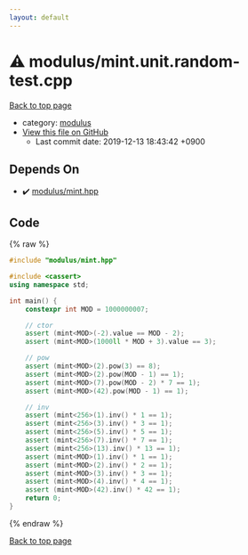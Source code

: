 ```yaml
---
layout: default
---
```


<!-- mathjax config similar to math.stackexchange -->
<script type="text/javascript" async
  src="https://cdnjs.cloudflare.com/ajax/libs/mathjax/2.7.5/MathJax.js?config=TeX-MML-AM_CHTML">
</script>
<script type="text/x-mathjax-config">
  MathJax.Hub.Config({
    TeX: { equationNumbers: { autoNumber: "AMS" }},
    tex2jax: {
      inlineMath: [ ['$','$'] ],
      processEscapes: true
    },
    "HTML-CSS": { matchFontHeight: false },
    displayAlign: "left",
    displayIndent: "2em"
  });
</script>

<script type="text/javascript" src="https://cdnjs.cloudflare.com/ajax/libs/jquery/3.4.1/jquery.min.js"></script>
<script src="https://cdn.jsdelivr.net/npm/jquery-balloon-js@1.1.2/jquery.balloon.min.js" integrity="sha256-ZEYs9VrgAeNuPvs15E39OsyOJaIkXEEt10fzxJ20+2I=" crossorigin="anonymous"></script>
<script type="text/javascript" src="../../assets/js/copy-button.js"></script>
<link rel="stylesheet" href="../../assets/css/copy-button.css" />


# :warning: modulus/mint.unit.random-test.cpp
<a href="../../index.html">Back to top page</a>

* category: <a href="../../index.html#06efba23b1f3a9b846a25c6b49f30348">modulus</a>
* <a href="{{ site.github.repository_url }}/blob/master/modulus/mint.unit.random-test.cpp">View this file on GitHub</a>
    - Last commit date: 2019-12-13 18:43:42 +0900




## Depends On
* :heavy_check_mark: <a href="mint.hpp.html">modulus/mint.hpp</a>


## Code
{% raw %}
```cpp
#include "modulus/mint.hpp"

#include <cassert>
using namespace std;

int main() {
    constexpr int MOD = 1000000007;

    // ctor
    assert (mint<MOD>(-2).value == MOD - 2);
    assert (mint<MOD>(1000ll * MOD + 3).value == 3);

    // pow
    assert (mint<MOD>(2).pow(3) == 8);
    assert (mint<MOD>(2).pow(MOD - 1) == 1);
    assert (mint<MOD>(7).pow(MOD - 2) * 7 == 1);
    assert (mint<MOD>(42).pow(MOD - 1) == 1);

    // inv
    assert (mint<256>(1).inv() * 1 == 1);
    assert (mint<256>(3).inv() * 3 == 1);
    assert (mint<256>(5).inv() * 5 == 1);
    assert (mint<256>(7).inv() * 7 == 1);
    assert (mint<256>(13).inv() * 13 == 1);
    assert (mint<MOD>(1).inv() * 1 == 1);
    assert (mint<MOD>(2).inv() * 2 == 1);
    assert (mint<MOD>(3).inv() * 3 == 1);
    assert (mint<MOD>(4).inv() * 4 == 1);
    assert (mint<MOD>(42).inv() * 42 == 1);
    return 0;
}

```
{% endraw %}

<a href="../../index.html">Back to top page</a>

